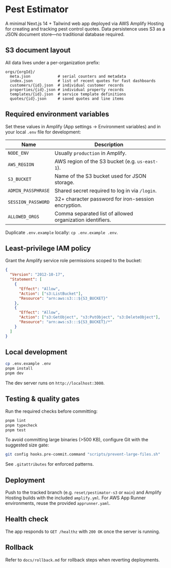 # Pest Estimator

A minimal Next.js 14 + Tailwind web app deployed via AWS Amplify Hosting for creating and tracking pest control quotes. Data persistence uses S3 as a JSON document store—no traditional database required.

## S3 document layout
All data lives under a per-organization prefix:

```
orgs/{orgId}/
  meta.json            # serial counters and metadata
  index.json           # list of recent quotes for fast dashboards
  customers/{id}.json  # individual customer records
  properties/{id}.json # individual property records
  templates/{id}.json  # service template definitions
  quotes/{id}.json     # saved quotes and line items
```

## Required environment variables
Set these values in Amplify (App settings → Environment variables) and in your local `.env` file for development:

| Name | Description |
| --- | --- |
| `NODE_ENV` | Usually `production` in Amplify. |
| `AWS_REGION` | AWS region of the S3 bucket (e.g. `us-east-1`). |
| `S3_BUCKET` | Name of the S3 bucket used for JSON storage. |
| `ADMIN_PASSPHRASE` | Shared secret required to log in via `/login`. |
| `SESSION_PASSWORD` | 32+ character password for iron-session encryption. |
| `ALLOWED_ORGS` | Comma separated list of allowed organization identifiers. |

Duplicate `.env.example` locally: `cp .env.example .env`.

## Least-privilege IAM policy
Grant the Amplify service role permissions scoped to the bucket:

```json
{
  "Version": "2012-10-17",
  "Statement": [
    {
      "Effect": "Allow",
      "Action": ["s3:ListBucket"],
      "Resource": "arn:aws:s3:::${S3_BUCKET}"
    },
    {
      "Effect": "Allow",
      "Action": ["s3:GetObject", "s3:PutObject", "s3:DeleteObject"],
      "Resource": "arn:aws:s3:::${S3_BUCKET}/*"
    }
  ]
}
```

## Local development

```bash
cp .env.example .env
pnpm install
pnpm dev
```

The dev server runs on `http://localhost:3000`.

## Testing & quality gates
Run the required checks before committing:

```bash
pnpm lint
pnpm typecheck
pnpm test
```

To avoid committing large binaries (>500 KB), configure Git with the suggested size gate:

```bash
git config hooks.pre-commit.command "scripts/prevent-large-files.sh"
```

See `.gitattributes` for enforced patterns.

## Deployment
Push to the tracked branch (e.g. `reset/pestimator-s3` or `main`) and Amplify Hosting builds with the included `amplify.yml`. For AWS App Runner environments, reuse the provided `apprunner.yaml`.

## Health check
The app responds to `GET /healthz` with `200 OK` once the server is running.

## Rollback
Refer to `docs/rollback.md` for rollback steps when reverting deployments.
